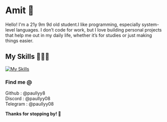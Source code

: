 # Amit 🌻

Hello! I'm a 21y 9m 9d old student.I like programming, especially system-level languages. I don’t code for work, but I love building personal projects that help me out in my daily life, whether it’s for studies or just making things easier.

## My Skills 👨🏻‍💻
[![My Skills](https://skillicons.dev/icons?i=c,python,js,html,css)](https://skillicons.dev)

### Find me @
Github    : @paullyy8 <br>
Discord   : @paullyy08 <br>
Telegram  : @paullyy08

**Thanks for stopping by! 👋**

